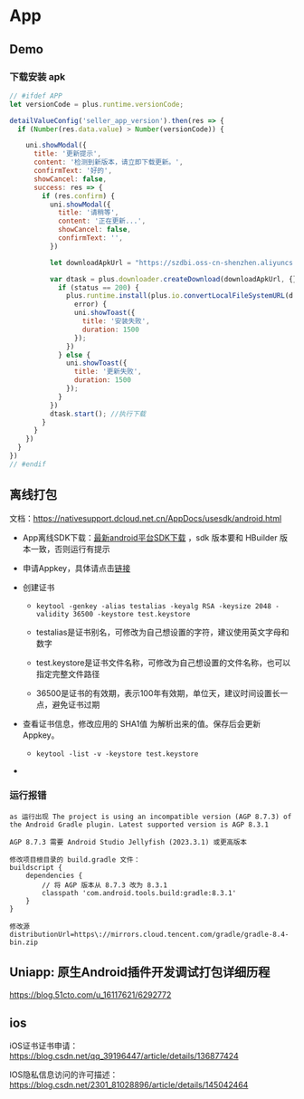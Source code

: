 # App



## Demo

### 下载安装 apk

```js
// #ifdef APP
let versionCode = plus.runtime.versionCode;

detailValueConfig('seller_app_version').then(res => {
  if (Number(res.data.value) > Number(versionCode)) {

    uni.showModal({
      title: '更新提示',
      content: '检测到新版本，请立即下载更新。',
      confirmText: '好的',
      showCancel: false,
      success: res => {
        if (res.confirm) {
          uni.showModal({
            title: '请稍等',
            content: '正在更新...',
            showCancel: false,
            confirmText: '',
          })

          let downloadApkUrl = "https://szdbi.oss-cn-shenzhen.aliyuncs.com/unattended/shangjia.apk"

          var dtask = plus.downloader.createDownload(downloadApkUrl, {}, function(d, status) {
            if (status == 200) {
              plus.runtime.install(plus.io.convertLocalFileSystemURL(d.filename), {}, {}, function(
                error) {
                uni.showToast({
                  title: '安装失败',
                  duration: 1500
                });
              })
            } else {
              uni.showToast({
                title: '更新失败',
                duration: 1500
              });
            }
          })
          dtask.start(); //执行下载
        }
      }
    })
  }
})
// #endif
```







## 离线打包

文档：https://nativesupport.dcloud.net.cn/AppDocs/usesdk/android.html



* App离线SDK下载：[最新android平台SDK下载](https://nativesupport.dcloud.net.cn/AppDocs/download/android.html) ，sdk 版本要和 HBuilder 版本一致，否则运行有提示

* 申请Appkey，具体请点击[链接](https://nativesupport.dcloud.net.cn/AppDocs/usesdk/appkey.html)

* 创建证书 

  * ```
    keytool -genkey -alias testalias -keyalg RSA -keysize 2048 -validity 36500 -keystore test.keystore
    ```

  * testalias是证书别名，可修改为自己想设置的字符，建议使用英文字母和数字

  * test.keystore是证书文件名称，可修改为自己想设置的文件名称，也可以指定完整文件路径

  * 36500是证书的有效期，表示100年有效期，单位天，建议时间设置长一点，避免证书过期

* 查看证书信息，修改应用的 SHA1值 为解析出来的值。保存后会更新Appkey。

  * ```
    keytool -list -v -keystore test.keystore  
    ```

* 





### 运行报错

```
as 运行出现 The project is using an incompatible version (AGP 8.7.3) of the Android Gradle plugin. Latest supported version is AGP 8.3.1

AGP 8.7.3 需要 Android Studio Jellyfish (2023.3.1) 或更高版本

修改项目根目录的 build.gradle 文件：
buildscript {
    dependencies {
        // 将 AGP 版本从 8.7.3 改为 8.3.1
        classpath 'com.android.tools.build:gradle:8.3.1'
    }
}

修改源
distributionUrl=https\://mirrors.cloud.tencent.com/gradle/gradle-8.4-bin.zip
```





## Uniapp: 原生Android插件开发调试打包详细历程

https://blog.51cto.com/u_16117621/6292772





## ios

iOS证书证书申请：https://blog.csdn.net/qq_39196447/article/details/136877424

IOS隐私信息访问的许可描述：https://blog.csdn.net/2301_81028896/article/details/145042464







